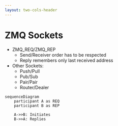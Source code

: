 ```yaml
---
layout: two-cols-header
---
```


# ZMQ Sockets

- ZMQ_REQ/ZMQ_REP
    - Send/Receiver order has to be respected
    - Reply remembers only last received address
- Other Sockets:
    - Push/Pull 
    - Pub/Sub 
    - Pair/Pair
    - Router/Dealer

<div 
    alt="WorkerSM"
    class="absolute top-15% left-50% right-0 bottom-0"
>

```mermaid
sequenceDiagram
    participant A as REQ
    participant B as REP

    A->>B: Initiates
    B->>A: Replies
```
</div>

<TUMLogo variant="white" />
